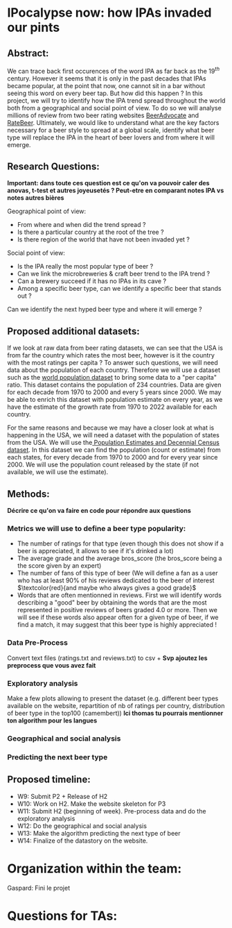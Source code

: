 # IPocalypse now: how IPAs invaded our pints

## Abstract: 
We can trace back first occurences of the word IPA as far back as the $`19^{th}`$ century. However it seems that it is only in the past decades that IPAs became popular, at the point that now, one cannot sit in a bar without seeing this word on every beer tap. But how did this happen ? In this project, we will try to identify how the IPA trend spread throughout the world both from a geographical and social point of view. To do so we will analyse millions of review from two beer rating websites [BeerAdvocate](https://www.beeradvocate.com/) and [RateBeer](https://www.ratebeer.com/). Ultimately, we would like to understand what are the key factors necessary for a beer style to spread at a global scale, identify what beer type will replace the IPA in the heart of beer lovers and from where it will emerge.

## Research Questions:
**Important: dans toute ces question est ce qu'on va pouvoir caler des anovas, t-test et autres joyeusetés ? Peut-etre en comparant notes IPA vs notes autres bières**

Geographical point of view:
- From where and when did the trend spread ?
- Is there a particular country at the root of the tree ?
- Is there region of the world that have not been invaded yet ? 

Social point of view:
- Is the IPA really the most popular type of beer ?
- Can we link the microbreweries & craft beer trend to the IPA trend ?
- Can a brewery succeed if it has no IPAs in its cave ?
- Among a specific beer type, can we identify a specific beer that stands out ?

Can we identify the next hyped beer type and where it will emerge ?

## Proposed additional datasets:
If we look at raw data from beer rating datasets, we can see that the USA is from far the country which rates the most beer, however is it the country with the most ratings per capita ? To answer such questions, we will need data about the population of each country. Therefore we will use a dataset such as the [world population dataset](https://www.kaggle.com/datasets/iamsouravbanerjee/world-population-dataset) to bring some data to a "per capita" ratio. This dataset contains the population of 234 countries. Data are given for each decade from 1970 to 2000 and every 5 years since 2000. We may be able to enrich this dataset with population estimate on every year, as we have the estimate of the growth rate from 1970 to 2022 available for each country.

For the same reasons and because we may have a closer look at what is happening in the USA, we will need a dataset with the population of states from the USA. We will use the[	
Population Estimates and Decennial Census dataset](https://www.statsamerica.org/downloads/default.aspx). In this dataset we can find the population (count or estimate) from each states, for every decade from 1970 to 2000 and for every year since 2000. We will use the population count released by the state (if not available, we will use the estimate).

## Methods:
**Décrire ce qu'on va faire en code pour répondre aux questions**
### Metrics we will use to define a beer type popularity:
- The number of ratings for that type (even though this does not show if a beer is appreciated, it allows to see if it's drinked a lot)
- The average grade and the average bros_score (the bros_score being a the score given by an expert)
- The number of fans of this type of beer (We will define a fan as a user who has at least 90\% of his reviews dedicated to the beer of interest $\textcolor{red}{and maybe who always gives a good grade}$
- Words that are often mentionned in reviews. First we will identify words describing a "good" beer by obtaining the words that are the most represented in positive reviews of beers graded 4.0 or more. Then we will see if these words also appear often for a given type of beer, if we find a match, it may suggest that this beer type is highly appreciated !

### Data Pre-Process
Convert text files (ratings.txt and reviews.txt) to csv + **Svp ajoutez les preprocess que vous avez fait**

### Exploratory analysis
Make a few plots allowing to present the dataset (e.g. different beer types available on the website, repartition of nb of ratings per country, distribution of beer type in the top100 (camembert)) **Ici thomas tu pourrais mentionner ton algorithm pour les langues**

### Geographical and social analysis

### Predicting the next beer type 
  
## Proposed timeline:

- W9: Submit P2 + Release of H2
- W10: Work on H2. Make the website skeleton for P3
- W11: Submit H2 (beginning of week). Pre-process data and do the exploratory analysis
- W12: Do the geographical and social analysis
- W13: Make the algorithm predicting the next type of beer
- W14: Finalize of the datastory on the website.

# Organization within the team:

Gaspard: Fini le projet


# Questions for TAs:

